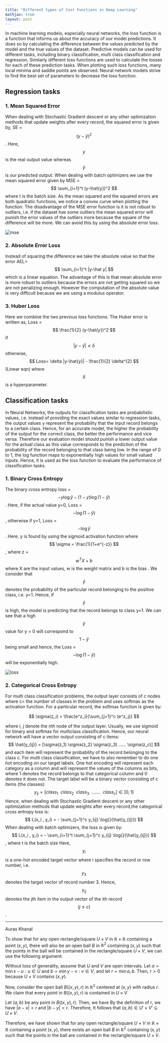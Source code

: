 ```yaml
---
title: "Different types of Cost Functions in Deep Learning"
mathjax: true
layout: post
---
```


In machine learning models, especially neural networks, the loss function is a function that informs us about the accuracy of our model predictions. It does so by calculating the difference between the values predicted by the model and the true values of the dataset. Predictive models can be used for different tasks, including binary classification, multi class classification and regression. Similarly different loss functions are used to calculate the losses for each of these prediction tasks. When plotting such loss functions, many local minima and saddle points are observed. Neural network models strive to find the best set of parameters to decrease the loss function. 



## Regression tasks

### 1. Mean Squared Error
When dealing with Stochastic Gradient descent or any other optimization methods that update weights after every record, the squared error is given by,
SE = $$ (y- \hat{y})^2 $$ . Here, $$ y $$ is the real output value whereas $$ \hat{y} $$ is our predicted output.  When dealing with batch optimizers we use the mean squared error given by MSE = $$ \sum_{i=1}^t (y-\hat{y})^2 $$ where t is the batch size. As the mean squared and the squared errors are both quadratic functions, we notice a convex curve when plotting the function. The disadvantage of the MSE error function is it is not robust to outliers, i.e. if the dataset has some outliers the mean squared error will punish the error values of the outliers more because the square of the difference will be more.  We can avoid this by using the absolute error loss.

![mse](/assets/mse.png)

### 2. Absolute Error Loss
Instead of squaring the difference we take the absolute value so that the error AEL= $$ \sum_{i=1}^t |y-\hat y| $$ which is a linear equation. The advantage of this is that mean absolute error is more robust to outliers because the errors are not getting squared so we are not penalizing enough.  However the computation of the absolute value is very difficult because we are using a modulus operator. 

### 3. Huber Loss
Here we combine the two previous loss functions. The Huber error is written as,
Loss =  $$ \frac{1}{2} (y-\hat{y})^2 $$ if $$ |y-\hat{y}| \leq \delta $$ otherwise, $$ Loss= \delta |y-\hat{y}| - \frac{1}{2} \delta^{2} $$ (Linear eqn)  where $$ \delta $$  is a hyperparameter.  

## Classification tasks
In Neural Networks, the outputs for classification tasks are probabilistic values, i.e. instead of providing the exact values similar to regression tasks, the output values y represent the probability that the input record belongs to a certain class. Hence, for an accurate model, the higher the probability of the output for the correct class, the better the performance and vice versa. Therefore our evaluation model should punish a lower output value for the actual class as this value corresponds to the prediction of the probability of the record belonging to that class being low. In the range of 0 to 1, the log function maps to exponentially high values for small valued inputs. Hence, it is used as the loss function to evaluate the performance of classification tasks.

### 1. Binary Cross Entropy
The binary cross entropy loss = $$ -y\log{}\hat{y} - (1-y)\log{}(1-\hat{y}) $$. Here, if the actual value y=0, Loss = $$ -\log{}(1-\hat{y}) $$ , otherwise if y=1, Loss = $$ -\log{}\hat{y} $$. Here, y is found by using the sigmoid activation function where $$ \sigma = \frac{1}{1+e^{-z}} $$, where z = $$ w^T X + b $$ where X are the input values, w is the weight matrix and b is the bias . We consider that $$ \hat{y} $$ denotes the probability of the particular record belonging to the positive class, i.e. y=1. Hence, if $$ \hat{y} $$ is high, the model is predicting that the record belongs to class y=1. We can see that a high $$ \hat{y} $$ value for y = 0 will correspond to $$ 1-\hat{y} $$  being small and hence, the Loss = $$ -\log{}(1-\hat{y}) $$ will be exponentially high.

![loss](/assets/loss.png)

### 2. Categorical Cross Entropy
For multi class classification problems, the output layer consists of c nodes where c= the number of classes in the problem and uses softmax as the activation function. For a particular record, the softmax function is given by:

$$ \sigma(z_i) = \frac{e^z_i}{\sum_{j=1}^c (e^z_j)} $$ 

where i, j     denote the nth node of the output layer.
Usually, we use sigmoid for binary and softmax for multiclass classification. Hence, our neural network will have a vector output consisting of c items:
$$ \hat{y_{ij}} = [\sigma(z_1)    \sigma(z_2)    \sigma(z_3) ……    \sigma(z_c)] $$
and each item will represent the probability of the record belonging to the class c. For multi class classification, we have to also remember to do one hot encoding on our target labels. One hot encoding will represent each category as a column and will represent the values of the columns as bits, where 1 denotes the record belongs to that categorical column and 0 denotes it does not. The target label will be a binary vector consisting of c items (the classes):
$$ y_{ij} = [ class_1 \enspace class_2 \enspace class_3 \enspace ……. \enspace class_c ] \in [0,1] $$
Hence, when dealing with Stochastic Gradient descent or any other optimization methods that update weights after every record,the categorical cross entropy loss is:
$$ L(x_i , y_i) = - \sum_{j=1}^c y_{ij} \log{}(\hat{y_{ij}}) $$ 
When dealing with batch optimizers, the loss is given by:
$$ L(x_i , y_i) = - \sum_{i=1}^t \sum_{j=1}^c y_{ij} \log{}(\hat{y_{ij}}) $$ , where t is the batch size
Here, $$ y_i $$ is a one-hot encoded target vector where i specifies the record or row number, i.e. $$ y_3 $$ denotes the target vector of record number 3. Hence,  $$ y_{ij} $$ denotes the jth item in the output vector of the ith record $$ ( j \leq c) $$. 

---
Auras Khanal

To show that for any open rectangle/square $U\times V$ in $\mathbb{R} \times \mathbb{R}$ containing a point $(x,y)$, there will also be an open ball $B$ in $\mathbb{R}^2$ containing $(x,y)$ such that the points in the ball will be contained in the rectangle/square $U \times V$, we can use the following argument:

Without loss of generality, assume that $U$ and $V$ are open intervals. Let $a = \min{x-u: u \in U}$ and $b = \min{y-v: v \in V}$, and let $r = \min{a,b}$. Then, $r > 0$ because $U \times V$ contains $(x,y)$.

Now, consider the open ball $B((x,y), r)$ in $\mathbb{R}^2$ centered at $(x,y)$ with radius $r$. We claim that every point in $B((x,y), r)$ is contained in $U \times V$.

Let $(a,b)$ be any point in $B((x,y), r)$. Then, we have
By the definition of $r$, we have $|a-x| < r$ and $|b-y| < r$. Therefore,
It follows that $(a,b) \in U' \times V' \subseteq U \times V$.

Therefore, we have shown that for any open rectangle/square $U \times V$ in $\mathbb{R} \times \mathbb{R}$ containing a point $(x,y)$, there exists an open ball $B$ in $\mathbb{R}^2$ containing $(x,y)$ such that the points in the ball are contained in the rectangle/square $U \times V$.
